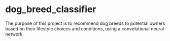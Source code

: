# dog_breed_classifier

The purpose of this project is to recommend dog breeds to potential owners based on their lifestyle choices and conditions, using a convolutional neural network.